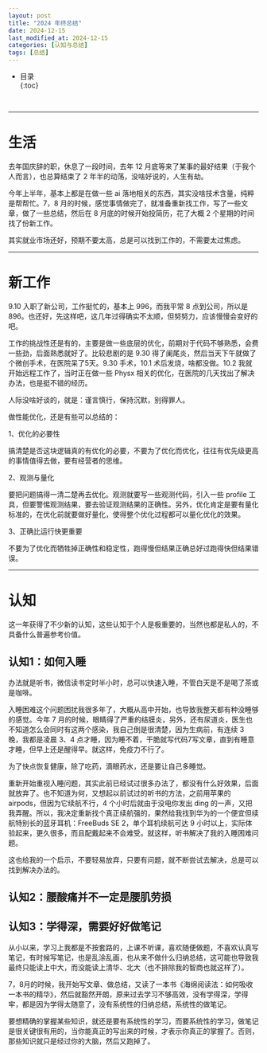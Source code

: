 ```yaml
---
layout: post
title: "2024 年终总结"
date: 2024-12-15
last_modified_at: 2024-12-15
categories: [认知与总结]
tags: [总结]
---
```


* 目录  
{:toc}
<br/>

---

# 生活

去年国庆辞的职，休息了一段时间，去年 12 月底等来了某事的最好结果（于我个人而言），也总算结束了 2 年半的动荡，没啥好说的，人生有劫。   

今年上半年，基本上都是在做一些 ai 落地相关的东西，其实没啥技术含量，纯粹是帮帮忙。7，8 月的时候，感觉事情做完了，就准备重新找工作，写了一些文章，做了一些总结，然后在 8 月底的时候开始投简历，花了大概 2 个星期的时间找了份新工作。   

其实就业市场还好，预期不要太高，总是可以找到工作的，不需要太过焦虑。       

---

# 新工作   

9.10 入职了新公司，工作挺忙的，基本上 996，而我平常 8 点到公司，所以是 896。也还好，先这样吧，这几年过得确实不太顺，但努努力，应该慢慢会变好的吧。        

工作的挑战性还是有的，主要是做一些底层的优化，前期对于代码不够熟悉，会费一些劲，后面熟悉就好了。比较悲剧的是 9.30 得了阑尾炎，然后当天下午就做了个微创手术，在医院呆了5天。9.30 手术，10.1 术后发烧，啥都没做。10.2 我就开始远程工作了，当时正在做一些 Physx 相关的优化，在医院的几天找出了解决办法，也是挺不错的经历。   

人际没啥好谈的，就是：谨言慎行，保持沉默，别得罪人。     

做性能优化，还是有些可以总结的：    

1、优化的必要性    

搞清楚是否这块逻辑真的有优化的必要，不要为了优化而优化，往往有优先级更高的事情值得去做，要有经营者的思维。     

2、观测与量化    

要把问题搞得一清二楚再去优化。观测就要写一些观测代码，引入一些 profile 工具，但要警惕观测结果，要去验证观测结果的正确性。另外，优化肯定是要有量化标准的，在优化前就要做好量化，使得整个优化过程都可以量化优化的效果。   

3、正确比运行快更重要    

不要为了优化而牺牲掉正确性和稳定性，跑得慢但结果正确总好过跑得快但结果错误。    

---

# 认知

这一年获得了不少新的认知，这些认知于个人是极重要的，当然也都是私人的，不具备什么普遍参考价值。   

## 认知1：如何入睡   

办法就是听书，微信读书定时半小时，总可以快速入睡，不管白天是不是喝了茶或是咖啡。   

入睡困难这个问题困扰我很多年了，大概从高中开始，也导致我整天都有种没睡够的感觉。今年 7 月的时候，眼睛得了严重的结膜炎，另外，还有尿道炎，医生也不知道怎么会同时有这两个感染，我自己倒是很清楚，因为生病前，有连续 3 晚，我都是凌晨 3、4 点才睡，因为睡不着，干脆就写代码7写文章，直到有睡意才睡，但早上还是醒得早。就这样，免疫力不行了。   

为了快点恢复健康，除了吃药，滴眼药水，还是要让自己多睡觉。   

重新开始重视入睡问题，其实此前已经试过很多办法了，都没有什么好效果，后面就放弃了。也不知道为何，又想起以前试过的听书的方法，之前用苹果的 airpods，但因为它续航不行，4 个小时后就由于没电你发出 ding 的一声，又把我弄醒。所以，我决定重新找个真正续航强的，果然给我找到华为的一个便宜但续航特别长的蓝牙耳机：FreeBuds SE 2，单个耳机续航可达 9 小时以上，实际体验起来，更久很多，而且配戴起来不会难受。就这样，听书解决了我的入睡困难问题。   

这也给我的一个启示，不要轻易放弃，只要有问题，就不断尝试去解决，总是可以找到解决办法的。   


## 认知2：腰酸痛并不一定是腰肌劳损




## 认知3：学得深，需要好好做笔记    

从小以来，学习上我都是不按套路的，上课不听课，喜欢随便做题，不喜欢认真写笔记，有时候写笔记，也是乱涂乱画，也从来不做什么归纳总结，这可能也导致我最终只能读上中大，而没能读上清华、北大（也不排除我的智商也就这样了）。   

7，8月的时候，我开始写文章、做总结，又读了一本书《海绵阅读法：如何吸收一本书的精华》，然后就豁然开朗，原来过去学习不够高效，没有学得深，学得牢，都是因为学得太随意了，没有系统性的归纳总结，系统性的做笔记。   

要想精确的掌握某些知识，就还是要有系统性的学习，而要系统性的学习，做笔记是很关键很有用的，当你能真正的写出来的时候，才表示你真正的掌握了。否则，那些知识就只是经过你的大脑，然后又跑掉了。   


## 
